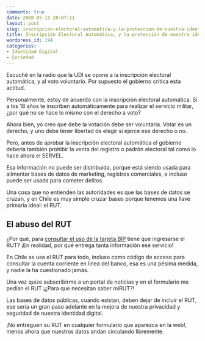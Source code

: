 ```yaml
---
comments: true
date: 2008-05-15 20:07:11
layout: post
slug: inscripcion-electoral-automatica-y-la-proteccion-de-nuestra-identidad-digital
title: Inscripción Electoral Automática, y la protección de nuestra identidad digital
wordpress_id: 194
categories:
- Identidad Digital
- Sociedad
---
```


Escuché en la radio que la UDI se opone a la inscripción electoral automática, y al voto voluntario. Por supuesto el gobierno critica esta actitud.

Personalmente, estoy de acuerdo con la inscripción electoral automática. Si a los 18 años te inscriben automáticamente para realizar el servicio militar, ¿por qué no se hace lo mismo con el derecho a voto?

Ahora bien, yo creo que debe la votación debe ser voluntaria. Votar es un derecho, y uno debe tener libertad de elegir si ejerce ese derecho o no.

Pero, antes de aprobar la inscripción electoral automática el gobierno debería también prohibir la venta del registro o padrón electoral tal como lo hace ahora el SERVEL.

Esa información no puede ser distribuida, porque está siendo usada para alimentar bases de datos de marketing, registros comerciales, e incluso puede ser usada para cometer delitos.

Una cosa que no entienden las autoridades es que las bases de datos se cruzan, y en Chile es muy simple cruzar bases porque tenemos una llave primaria ideal: el RUT.

## **El abuso del RUT**

¿Por qué, para [consultar el uso de la tarjeta BIP](http://dev.cl/v06) tiene que ingresarse el RUT? ¡En realidad, por qué entrega tanta información ese servicio!

En Chile se usa el RUT para todo, incluso como código de acceso para consultar la cuenta corriente en linea del banco, esa es una pésima medida, y nadie la ha cuestionado jamás.

Una vez quize subscribirme a un portal de noticias y en el formulario me pedían el RUT ¡¿Para que necesitan saber miRUT?!

Las bases de datos públicas, cuando existan, deben dejar de incluir el RUT, ese sería un gran paso adelante en la mejora de nuestra privacidad y seguridad de nuestra identidad digital.

¡No entreguen su RUT en cualquier formulario que aparezca en la web!, menos ahora que nuestros datos andan circulando libremente.



